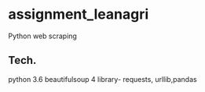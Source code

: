 # assignment_leanagri
Python web scraping 

Tech.
-------
python 3.6
beautifulsoup 4
library- requests, urllib,pandas
